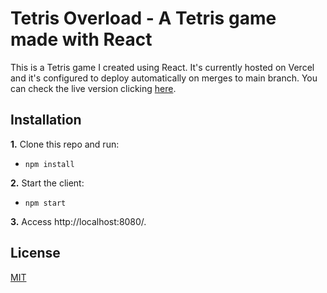 # Tetris Overload - A Tetris game made with React

This is a Tetris game I created using React. It's currently hosted on Vercel and it's configured to deploy automatically on merges to main branch. You can check the live version clicking [here](https://tetris-overload.vercel.app/).

## Installation

**1.** Clone this repo and run:
  - `npm install`

**2.** Start the client:
  - `npm start`

**3.** Access http://localhost:8080/.

## License
[MIT](https://github.com/lucasfrsi/gsn_client/blob/master/LICENSE)
